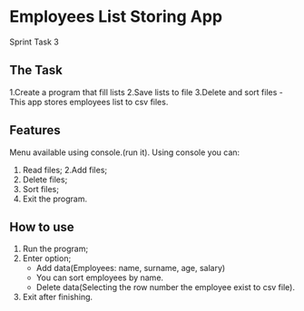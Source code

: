# Employees List Storing App
Sprint Task 3
## The Task
1.Create a program that fill lists
2.Save lists to file
3.Delete and sort files
-This app stores employees list to csv files.
## Features
Menu available using console.(run it).
Using console you can:
1. Read files;
2.Add files;
3. Delete files;
4. Sort files;
5. Exit the program.
## How to use
1. Run the program;
2. Enter option;
   * Add data(Employees: name, surname, age, salary)
   * You can sort employees by name.
   * Delete data(Selecting the row number the employee exist to csv file).
3. Exit after finishing.